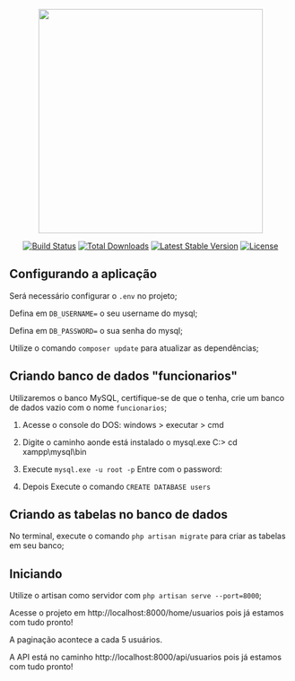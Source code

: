 <p align="center"><img src="https://res.cloudinary.com/dtfbvvkyp/image/upload/v1566331377/laravel-logolockup-cmyk-red.svg" width="400"></p>

<p align="center">
<a href="https://travis-ci.org/laravel/framework"><img src="https://travis-ci.org/laravel/framework.svg" alt="Build Status"></a>
<a href="https://packagist.org/packages/laravel/framework"><img src="https://poser.pugx.org/laravel/framework/d/total.svg" alt="Total Downloads"></a>
<a href="https://packagist.org/packages/laravel/framework"><img src="https://poser.pugx.org/laravel/framework/v/stable.svg" alt="Latest Stable Version"></a>
<a href="https://packagist.org/packages/laravel/framework"><img src="https://poser.pugx.org/laravel/framework/license.svg" alt="License"></a>
</p>

## 
## Configurando a aplicação

Será necessário configurar o `.env` no projeto;

Defina em `DB_USERNAME=` o seu username do mysql; 

Defina em `DB_PASSWORD=` o sua senha do mysql; 

Utilize o comando `composer update` para atualizar as dependências;



## 
## Criando banco de dados "funcionarios"

Utilizaremos o banco MySQL, certifique-se de que o tenha, crie um banco de dados vazio com o nome `funcionarios`;

1. Acesse o console do DOS:
windows > executar > cmd

2. Digite o caminho aonde está instalado o mysql.exe
C:\> cd xampp\mysql\bin

3. Execute `mysql.exe -u root -p`
Entre com o password:

4. Depois Execute o comando `CREATE DATABASE users`



## 
## Criando as tabelas no banco de dados

No terminal, execute o comando `php artisan migrate` para criar as tabelas em seu banco;


## 
## Iniciando

Utilize o artisan como servidor com `php artisan serve --port=8000`;



Acesse o projeto em http://localhost:8000/home/usuarios pois já estamos com tudo pronto!

A paginação acontece a cada 5 usuários.

A API está no caminho  http://localhost:8000/api/usuarios pois já estamos com tudo pronto!



